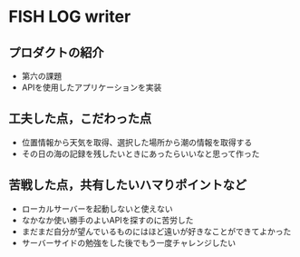 # FISH LOG writer

## プロダクトの紹介

- 第六の課題
- APIを使用したアプリケーションを実装

## 工夫した点，こだわった点

- 位置情報から天気を取得、選択した場所から潮の情報を取得する
- その日の海の記録を残したいときにあったらいいなと思って作った

## 苦戦した点，共有したいハマりポイントなど

- ローカルサーバーを起動しないと使えない
- なかなか使い勝手のよいAPIを探すのに苦労した
- まだまだ自分が望んでいるものにはほど遠いが好きなことができてよかった
- サーバーサイドの勉強をした後でもう一度チャレンジしたい